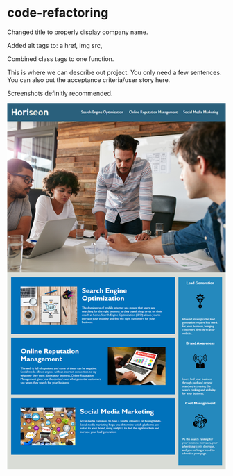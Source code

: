 # code-refactoring

<!-- Title -->
Changed title to properly display company name.

<!-- index.html changes -->
Added alt tags to: a href, img src,

<!-- style css changes -->
Combined class tags to one function.

This is where we can describe out project. You only need a few sentences. You can also put the acceptance criteria/user story here.

Screenshots definitly recommended.

![The Horiseon webpage includes a navigation bar, a header image, and cards with text and images at the bottom of the page.](./Assets/01-html-css-git-homework-demo.png)